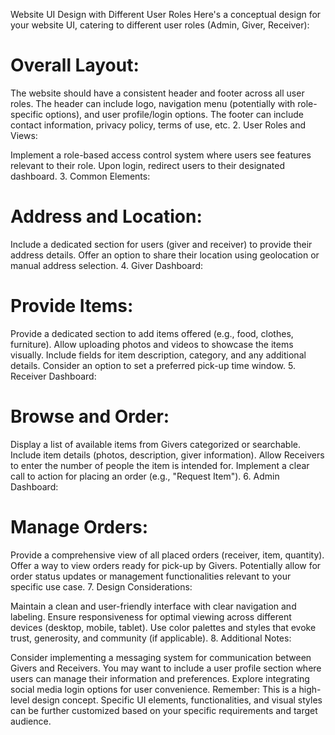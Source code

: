 Website UI Design with Different User Roles
Here's a conceptual design for your website UI, catering to different user roles (Admin, Giver, Receiver):

# Overall Layout:

The website should have a consistent header and footer across all user roles.
The header can include logo, navigation menu (potentially with role-specific options), and user profile/login options.
The footer can include contact information, privacy policy, terms of use, etc. 2. User Roles and Views:

Implement a role-based access control system where users see features relevant to their role.
Upon login, redirect users to their designated dashboard. 3. Common Elements:

# Address and Location:

Include a dedicated section for users (giver and receiver) to provide their address details.
Offer an option to share their location using geolocation or manual address selection. 4. Giver Dashboard:

# Provide Items:

Provide a dedicated section to add items offered (e.g., food, clothes, furniture).
Allow uploading photos and videos to showcase the items visually.
Include fields for item description, category, and any additional details.
Consider an option to set a preferred pick-up time window. 5. Receiver Dashboard:

# Browse and Order:

Display a list of available items from Givers categorized or searchable.
Include item details (photos, description, giver information).
Allow Receivers to enter the number of people the item is intended for.
Implement a clear call to action for placing an order (e.g., "Request Item"). 6. Admin Dashboard:

# Manage Orders:

Provide a comprehensive view of all placed orders (receiver, item, quantity).
Offer a way to view orders ready for pick-up by Givers.
Potentially allow for order status updates or management functionalities relevant to your specific use case. 7. Design Considerations:

Maintain a clean and user-friendly interface with clear navigation and labeling.
Ensure responsiveness for optimal viewing across different devices (desktop, mobile, tablet).
Use color palettes and styles that evoke trust, generosity, and community (if applicable). 8. Additional Notes:

Consider implementing a messaging system for communication between Givers and Receivers.
You may want to include a user profile section where users can manage their information and preferences.
Explore integrating social media login options for user convenience.
Remember: This is a high-level design concept. Specific UI elements, functionalities, and visual styles can be further customized based on your specific requirements and target audience.
